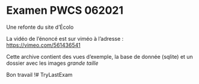 # Examen PWCS 062021
Une refonte du site d’Écolo

La vidéo de l’énoncé est sur viméo à l’adresse : https://vimeo.com/561436541

Cette archive contient des vues d’exemple, la base de donnée (sqlite) et un dossier avec les images _grande taille_

Bon travail !# TryLastExam

